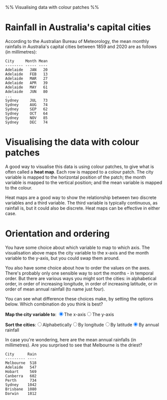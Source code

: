 %% Visualising data with colour patches %%

# Rainfall in Australia's capital cities

According to the Australian Bureau of Meteorology, the mean monthly rainfalls in Australia's capital cities between 1859 and 2020 are as follows (in millimetres):
```
City     Month Mean
-------- ----- ----
Adelaide   JAN   20
Adelaide   FEB   13
Adelaide   MAR   27
Adelaide   APR   39
Adelaide   MAY   61
Adelaide   JUN   80
...
Sydney     JUL   73
Sydney     AUG   74
Sydney     SEP   62
Sydney     OCT   64
Sydney     NOV   85
Sydney     DEC   74
```

# Visualising the data with colour patches

A good way to visualise this data is using colour patches, to give what is often called a **heat map**. Each row is mapped to a colour patch. The city variable is mapped to the horizontal position of the patch; the month variable is mapped to the vertical position; and the mean variable is mapped to the colour.

<div id="heatmap"></div>
<script src="https://code.highcharts.com/modules/heatmap.js"></script>
<script>
  let chart = new Highcharts.Chart('heatmap', {
    chart: {type: "heatmap", height: 500},
    title: {text: "Mean monthly rainfall in Australia's Capital Cities, 1859-2020"},
  	caption: {text: "Source: Australian Bureau of Statistics"},
    xAxis: {type: "category"},
    yAxis: {categories: ["","JAN","FEB","MAR","APR","MAY","JUN","JUL","AUG","SEP","OCT","NOV","DEC"], title: null},
    colorAxis: {},
    legend: {enabled: false},
    series: [{
      data: [
        ["Adelaide", 1, 20],["Adelaide", 2, 13],["Adelaide", 3, 27],["Adelaide", 4, 39],["Adelaide", 5, 61],["Adelaide", 6, 80],["Adelaide", 7, 76],["Adelaide", 8, 70],["Adelaide", 9, 59],["Adelaide", 10, 42],["Adelaide", 11, 30],["Adelaide", 12, 30],
        ["Brisbane", 1, 115],["Brisbane", 2, 144],["Brisbane", 3, 108],["Brisbane", 4, 104],["Brisbane", 5, 109],["Brisbane", 6, 65],["Brisbane", 7, 46],["Brisbane", 8, 41],["Brisbane", 9, 33],["Brisbane", 10, 81],["Brisbane", 11, 98],["Brisbane", 12, 136],
        ["Canberra", 1, 55],["Canberra", 2, 53],["Canberra", 3, 45],["Canberra", 4, 41],["Canberra", 5, 38],["Canberra", 6, 44],["Canberra", 7, 48],["Canberra", 8, 46],["Canberra", 9, 52],["Canberra", 10, 51],["Canberra", 11, 69],["Canberra", 12, 61],
        ["Darwin", 1, 466],["Darwin", 2, 373],["Darwin", 3, 335],["Darwin", 4, 108],["Darwin", 5, 25],["Darwin", 6, 2],["Darwin", 7, 1],["Darwin", 8, 6],["Darwin", 9, 17],["Darwin", 10, 65],["Darwin", 11, 137],["Darwin", 12, 276],
        ["Hobart", 1, 44],["Hobart", 2, 36],["Hobart", 3, 39],["Hobart", 4, 43],["Hobart", 5, 36],["Hobart", 6, 43],["Hobart", 7, 47],["Hobart", 8, 61],["Hobart", 9, 59],["Hobart", 10, 56],["Hobart", 11, 48],["Hobart", 12, 56],
        ["Melbourne", 1, 40],["Melbourne", 2, 37],["Melbourne", 3, 39],["Melbourne", 4, 38],["Melbourne", 5, 36],["Melbourne", 6, 39],["Melbourne", 7, 39],["Melbourne", 8, 43],["Melbourne", 9, 44],["Melbourne", 10, 51],["Melbourne", 11, 61],["Melbourne", 12, 51],
        ["Perth", 1, 17],["Perth", 2, 13],["Perth", 3, 21],["Perth", 4, 37],["Perth", 5, 89],["Perth", 6, 127],["Perth", 7, 147],["Perth", 8, 122],["Perth", 9, 87],["Perth", 10, 39],["Perth", 11, 23],["Perth", 12, 12],
        ["Sydney", 1, 79],["Sydney", 2, 118],["Sydney", 3, 88],["Sydney", 4, 119],["Sydney", 5, 106],["Sydney", 6, 100],["Sydney", 7, 73],["Sydney", 8, 74],["Sydney", 9, 62],["Sydney", 10, 64],["Sydney", 11, 85],["Sydney", 12, 74],
      ],
      dataLabels: {enabled: true, color: "black"},
    }],
  });
</script>

Heat maps are a good way to show the relationship between two discrete variables and a third variable. The third variable is typically continuous, as rainfall is, but it could also be discrete. Heat maps can be effective in either case.

# Orientation and ordering

You have some choice about which variable to map to which axis. The visualisation above maps the city variable to the x-axis and the month variable to the y-axis, but you could swap them around. 

You also have some choice about how to order the values on the axes. There's probably only one sensible way to sort the months - in temporal order. But there are various ways you might sort the cities: in alphabetical order, in order of increasing longitude, in order of increasing latitude, or in order of mean annual rainfall (to name just four).

You can see what difference these choices make, by setting the options below. Which combination do you think is best?

**Map the city variable to**: <label onclick="chart.update({chart: {inverted: false}})"><input type="radio" name="axis" checked/>The x-axis</label><label onclick="chart.update({chart: {inverted: true}})"><input type="radio" name="axis" />The y-axis</label>

**Sort the cities**:<label onclick="chart.update({xAxis: {categories: ['Adelaide','Brisbane','Canberra','Darwin','Hobart','Melbourne','Perth','Sydney']}})"><input type="radio" name="sort" value="alpha" checked/>Alphabetically</label><label onclick="chart.update({xAxis: {categories: ['Perth','Darwin','Adelaide','Melbourne','Hobart','Canberra','Sydney','Brisbane']}})"><input type="radio" name="sort" value="lat"/>By longitude</label><label onclick="chart.update({xAxis: {categories: ['Darwin','Brisbane','Perth','Sydney','Adelaide','Canberra','Melbourne','Hobart']}})"><input type="radio" name="sort" value="long"/>By latitude</label><label onclick="chart.update({xAxis: {categories: ['Melbourne','Adelaide','Hobart','Canberra','Perth','Sydney','Brisbane','Darwin']}})"><input type="radio" name="sort" value="alpha" checked/>By annual rainfall</label>

In case you're wondering, here are the mean annual rainfalls (in millimetres). Are you surprised to see that Melbourne is the driest? 

```
City      Rain
--------- ----
Melbourne  518
Adelaide   547
Hobart     569
Canberra   602
Perth      734
Sydney    1042
Brisbane  1080
Darwin    1812
```